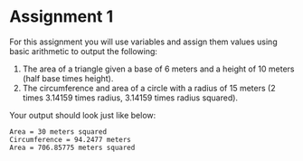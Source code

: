 # Assignment 1

For this assignment you will use variables and assign them values using basic arithmetic to output the following:

1. The area of a triangle given a base of 6 meters and a height of 10 meters (half base times height).
2. The circumference and area of a circle with a radius of 15 meters (2 times 3.14159 times radius, 3.14159 times radius squared).

Your output should look just like below:

```
Area = 30 meters squared
Circumference = 94.2477 meters
Area = 706.85775 meters squared
```
